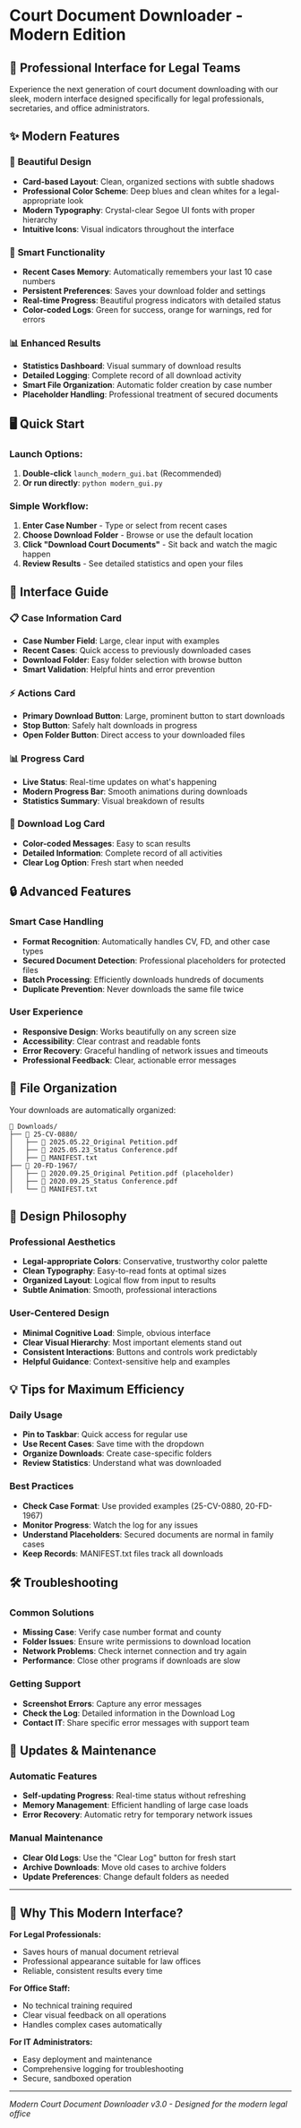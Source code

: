 # Court Document Downloader - Modern Edition

## 🚀 Professional Interface for Legal Teams

Experience the next generation of court document downloading with our sleek, modern interface designed specifically for legal professionals, secretaries, and office administrators.

## ✨ Modern Features

### 🎨 **Beautiful Design**
- **Card-based Layout**: Clean, organized sections with subtle shadows
- **Professional Color Scheme**: Deep blues and clean whites for a legal-appropriate look
- **Modern Typography**: Crystal-clear Segoe UI fonts with proper hierarchy
- **Intuitive Icons**: Visual indicators throughout the interface

### 🧠 **Smart Functionality** 
- **Recent Cases Memory**: Automatically remembers your last 10 case numbers
- **Persistent Preferences**: Saves your download folder and settings
- **Real-time Progress**: Beautiful progress indicators with detailed status
- **Color-coded Logs**: Green for success, orange for warnings, red for errors

### 📊 **Enhanced Results**
- **Statistics Dashboard**: Visual summary of download results
- **Detailed Logging**: Complete record of all download activity
- **Smart File Organization**: Automatic folder creation by case number
- **Placeholder Handling**: Professional treatment of secured documents

## 🖥️ **Quick Start**

### Launch Options:
1. **Double-click** `launch_modern_gui.bat` (Recommended)
2. **Or run directly**: `python modern_gui.py`

### Simple Workflow:
1. **Enter Case Number** - Type or select from recent cases
2. **Choose Download Folder** - Browse or use the default location  
3. **Click "Download Court Documents"** - Sit back and watch the magic happen
4. **Review Results** - See detailed statistics and open your files

## 🎯 **Interface Guide**

### 📋 Case Information Card
- **Case Number Field**: Large, clear input with examples
- **Recent Cases**: Quick access to previously downloaded cases
- **Download Folder**: Easy folder selection with browse button
- **Smart Validation**: Helpful hints and error prevention

### ⚡ Actions Card  
- **Primary Download Button**: Large, prominent button to start downloads
- **Stop Button**: Safely halt downloads in progress
- **Open Folder Button**: Direct access to your downloaded files

### 📊 Progress Card
- **Live Status**: Real-time updates on what's happening
- **Modern Progress Bar**: Smooth animations during downloads
- **Statistics Summary**: Visual breakdown of results

### 📄 Download Log Card
- **Color-coded Messages**: Easy to scan results
- **Detailed Information**: Complete record of all activities
- **Clear Log Option**: Fresh start when needed

## 🔒 **Advanced Features**

### Smart Case Handling
- **Format Recognition**: Automatically handles CV, FD, and other case types
- **Secured Document Detection**: Professional placeholders for protected files
- **Batch Processing**: Efficiently downloads hundreds of documents
- **Duplicate Prevention**: Never downloads the same file twice

### User Experience
- **Responsive Design**: Works beautifully on any screen size
- **Accessibility**: Clear contrast and readable fonts
- **Error Recovery**: Graceful handling of network issues and timeouts
- **Professional Feedback**: Clear, actionable error messages

## 📁 **File Organization**

Your downloads are automatically organized:
```
📂 Downloads/
├── 📁 25-CV-0880/
│   ├── 📄 2025.05.22_Original Petition.pdf
│   ├── 📄 2025.05.23_Status Conference.pdf
│   ├── 📄 MANIFEST.txt
├── 📁 20-FD-1967/
│   ├── 📄 2020.09.25_Original Petition.pdf (placeholder)
│   ├── 📄 2020.09.25_Status Conference.pdf  
│   └── 📄 MANIFEST.txt
```

## 🎨 **Design Philosophy**

### Professional Aesthetics
- **Legal-appropriate Colors**: Conservative, trustworthy color palette
- **Clean Typography**: Easy-to-read fonts at optimal sizes  
- **Organized Layout**: Logical flow from input to results
- **Subtle Animation**: Smooth, professional interactions

### User-Centered Design
- **Minimal Cognitive Load**: Simple, obvious interface
- **Clear Visual Hierarchy**: Most important elements stand out
- **Consistent Interactions**: Buttons and controls work predictably
- **Helpful Guidance**: Context-sensitive help and examples

## 💡 **Tips for Maximum Efficiency**

### Daily Usage
- **Pin to Taskbar**: Quick access for regular use
- **Use Recent Cases**: Save time with the dropdown
- **Organize Downloads**: Create case-specific folders
- **Review Statistics**: Understand what was downloaded

### Best Practices
- **Check Case Format**: Use provided examples (25-CV-0880, 20-FD-1967)
- **Monitor Progress**: Watch the log for any issues
- **Understand Placeholders**: Secured documents are normal in family cases
- **Keep Records**: MANIFEST.txt files track all downloads

## 🛠️ **Troubleshooting**

### Common Solutions
- **Missing Case**: Verify case number format and county
- **Folder Issues**: Ensure write permissions to download location
- **Network Problems**: Check internet connection and try again
- **Performance**: Close other programs if downloads are slow

### Getting Support
- **Screenshot Errors**: Capture any error messages
- **Check the Log**: Detailed information in the Download Log
- **Contact IT**: Share specific error messages with support team

## 🔄 **Updates & Maintenance**

### Automatic Features
- **Self-updating Progress**: Real-time status without refreshing
- **Memory Management**: Efficient handling of large case loads
- **Error Recovery**: Automatic retry for temporary network issues

### Manual Maintenance  
- **Clear Old Logs**: Use the "Clear Log" button for fresh start
- **Archive Downloads**: Move old cases to archive folders
- **Update Preferences**: Change default folders as needed

---

## 🌟 **Why This Modern Interface?**

**For Legal Professionals:**
- Saves hours of manual document retrieval
- Professional appearance suitable for law offices
- Reliable, consistent results every time

**For Office Staff:**  
- No technical training required
- Clear visual feedback on all operations
- Handles complex cases automatically

**For IT Administrators:**
- Easy deployment and maintenance
- Comprehensive logging for troubleshooting
- Secure, sandboxed operation

---

*Modern Court Document Downloader v3.0 - Designed for the modern legal office*